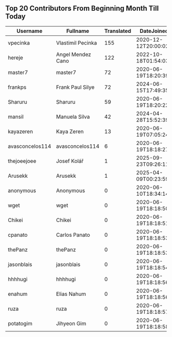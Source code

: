 ## Top 20 Contributors From Beginning Month Till Today ##
|Username|Fullname|Translated|DateJoined|Language|
|--------|--------|----------|----------|-------|
|vpecinka|Vlastimil Pecinka|155|2020-12-12T20:00:02.|cs|
|hereje|Angel Mendez Cano|122|2022-10-18T01:54:03.|es|
|master7|master7|72|2020-06-19T18:20:39.|pl|
|frankps|Frank Paul Silye|72|2024-06-15T17:49:35.|nb_NO|
|Sharuru|Sharuru|59|2020-06-19T18:20:22.|zh_Hans|
|mansil|Manuela Silva|42|2024-04-28T15:52:39.|pt|
|kayazeren|Kaya Zeren|13|2020-06-19T07:05:24Z|tr|
|avasconcelos114|avasconcelos114|6|2020-06-19T18:18:27Z|ko|
|thejoeejoee|Josef Kolář|1|2025-09-23T09:26:11.||
|Arusekk|Arusekk|1|2025-04-09T00:23:59.||
|anonymous|Anonymous|0|2020-06-10T18:34:14.||
|wget|wget|0|2020-06-19T18:18:50Z|ro|
|Chikei|Chikei|0|2020-06-19T18:18:51Z|zh_Hant|
|cpanato|Carlos Panato|0|2020-06-19T18:18:53Z||
|thePanz|thePanz|0|2020-06-19T18:18:53Z||
|jasonblais|jasonblais|0|2020-06-19T18:18:54Z||
|hhhhugi|hhhhugi|0|2020-06-19T18:18:56.||
|enahum|Elias  Nahum|0|2020-06-19T18:18:56Z|es|
|ruza|ruza|0|2020-06-19T18:18:57.||
|potatogim|Jihyeon Gim|0|2020-06-19T18:18:58.|ko|
